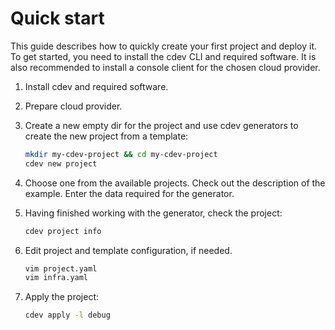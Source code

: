 # Quick start

This guide describes how to quickly create your first project and deploy it. To get started, you need to install the cdev CLI and required software. It is also recommended to install a console client for the chosen cloud provider.

1. Install cdev and required software.

2. Prepare cloud provider.

3. Create a new empty dir for the project and use cdev generators to create the new project from a template:

   ```bash
   mkdir my-cdev-project && cd my-cdev-project
   cdev new project
   ```

4. Choose one from the available projects. Check out the description of the example. Enter the data required for the generator.

5. Having finished working with the generator, check the project:

   ```bash
   cdev project info
   ```

6. Edit project and template configuration, if needed.

   ```bash
   vim project.yaml
   vim infra.yaml
   ```

7. Apply the project:

   ```bash
   cdev apply -l debug
   ```
